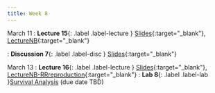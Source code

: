 ```yaml
---
title: Week 8
---
```


March 11
: **Lecture 15**{: .label .label-lecture } [Slides](){:target="_blank"}, [LectureNB](){:target="_blank"}

: **Discussion 7**{: .label .label-disc } [Slides](){:target="_blank"}


March 13
: **Lecture 16**{: .label .label-lecture } [Slides](){:target="_blank"}, [LectureNB-RRreproduction](){:target="_blank"}
: **Lab 8**{: .label .label-lab }[Survival Analysis]() (due date TBD)
